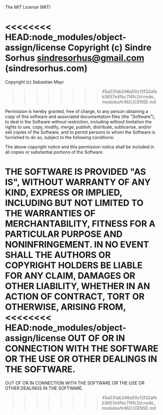 The MIT License (MIT)

<<<<<<<< HEAD:node_modules/object-assign/license
Copyright (c) Sindre Sorhus <sindresorhus@gmail.com> (sindresorhus.com)
========
Copyright (c) Sebastian Mayr
>>>>>>>> 45a031ab246a50cf2f32afeb3657e4fbc7f4fc2d:node_modules/tr46/LICENSE.md

Permission is hereby granted, free of charge, to any person obtaining a copy
of this software and associated documentation files (the "Software"), to deal
in the Software without restriction, including without limitation the rights
to use, copy, modify, merge, publish, distribute, sublicense, and/or sell
copies of the Software, and to permit persons to whom the Software is
furnished to do so, subject to the following conditions:

The above copyright notice and this permission notice shall be included in
all copies or substantial portions of the Software.

THE SOFTWARE IS PROVIDED "AS IS", WITHOUT WARRANTY OF ANY KIND, EXPRESS OR
IMPLIED, INCLUDING BUT NOT LIMITED TO THE WARRANTIES OF MERCHANTABILITY,
FITNESS FOR A PARTICULAR PURPOSE AND NONINFRINGEMENT. IN NO EVENT SHALL THE
AUTHORS OR COPYRIGHT HOLDERS BE LIABLE FOR ANY CLAIM, DAMAGES OR OTHER
LIABILITY, WHETHER IN AN ACTION OF CONTRACT, TORT OR OTHERWISE, ARISING FROM,
<<<<<<<< HEAD:node_modules/object-assign/license
OUT OF OR IN CONNECTION WITH THE SOFTWARE OR THE USE OR OTHER DEALINGS IN
THE SOFTWARE.
========
OUT OF OR IN CONNECTION WITH THE SOFTWARE OR THE USE OR OTHER DEALINGS IN THE
SOFTWARE.
>>>>>>>> 45a031ab246a50cf2f32afeb3657e4fbc7f4fc2d:node_modules/tr46/LICENSE.md

